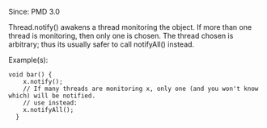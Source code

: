 Since: PMD 3.0

Thread.notify() awakens a thread monitoring the object. If more than one thread is monitoring, then only
one is chosen.  The thread chosen is arbitrary; thus its usually safer to call notifyAll() instead.

Example(s):
```
void bar() {
    x.notify();
    // If many threads are monitoring x, only one (and you won't know which) will be notified.
    // use instead:
    x.notifyAll();
  }
```
